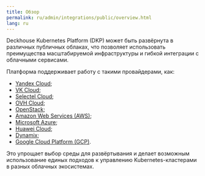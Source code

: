 ```yaml
---
title: Обзор
permalink: ru/admin/integrations/public/overview.html
lang: ru
---
```


Deckhouse Kubernetes Platform (DKP) может быть развёрнута в различных публичных облаках, что позволяет использовать преимущества масштабируемой инфраструктуры и гибкой интеграции с облачными сервисами.

Платформа поддерживает работу с такими провайдерами, как:
- [Yandex Cloud](./yandex/yandex-authorization.html);
- [VK Cloud](./vk/сonnection-and-authorization.html);
- [Selectel Cloud](./selectel/сonnection-and-authorization.html);
- [OVH Cloud](./ovh/сonnection-and-authorization.html);
- [OpenStack](./openstack/сonnection-and-authorization.html);
- [Amazon Web Services (AWS)](amazon/amazon-authorization.html);
- [Microsoft Azure](./azure/azure-authorization.html);
- [Huawei Cloud](./huaweicloud/huawei-authorization.html);
- [Dynamix](./dynamix/dynamix-authorization.html);
- [Google Cloud Platform (GCP)](./gcp/сonnection-and-authorization.html).

Это упрощает выбор среды для развёртывания и делает возможным использование единых подходов к управлению Kubernetes-кластерами в разных облачных экосистемах.
